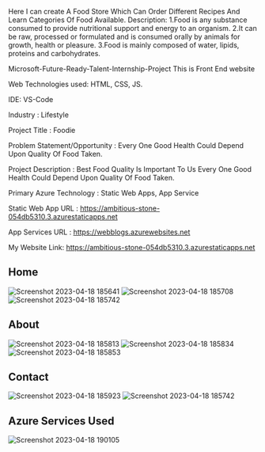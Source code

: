 Here I can create A Food Store Which Can Order Different Recipes And Learn Categories Of Food Available. Description: 1.Food is any substance consumed to provide nutritional support and energy to an organism. 2.It can be raw, processed or formulated and is consumed orally by animals for growth, health or pleasure. 3.Food is mainly composed of water, lipids, proteins and carbohydrates.

Microsoft-Future-Ready-Talent-Internship-Project This is Front End website

Web Technologies used: HTML, CSS, JS.

IDE: VS-Code

Industry : Lifestyle

Project Title : Foodie

Problem Statement/Opportunity : Every One Good Health Could Depend Upon Quality Of Food Taken.

Project Description : Best Food Quality Is Important To Us Every One Good Health Could Depend Upon Quality Of Food Taken.

Primary Azure Technology : Static Web Apps, App Service

Static Web App URL : https://ambitious-stone-054db5310.3.azurestaticapps.net

App Services URL : https://webblogs.azurewebsites.net

My Website Link: https://ambitious-stone-054db5310.3.azurestaticapps.net

## Home
![Screenshot 2023-04-18 185641](https://user-images.githubusercontent.com/113666653/232792264-df386704-6b3c-4e5c-a467-30216627210f.jpg)
![Screenshot 2023-04-18 185708](https://user-images.githubusercontent.com/113666653/232792282-df0dea83-6c2f-4b3e-b53d-ec222af7bfcc.jpg)
![Screenshot 2023-04-18 185742](https://user-images.githubusercontent.com/113666653/232792289-b1e4a316-498b-45bb-aef7-6c39e3763a09.jpg)

## About
![Screenshot 2023-04-18 185813](https://user-images.githubusercontent.com/113666653/232792349-d595dbf6-eaac-474e-96e8-b32bdce164a4.jpg)
![Screenshot 2023-04-18 185834](https://user-images.githubusercontent.com/113666653/232792354-bf539645-3641-4325-980b-4fe9fa251462.jpg)
![Screenshot 2023-04-18 185853](https://user-images.githubusercontent.com/113666653/232792367-f3b040ed-3be7-4437-ba7c-c5e9c94cdfdc.jpg)

## Contact
![Screenshot 2023-04-18 185923](https://user-images.githubusercontent.com/113666653/232792405-7c407610-0849-43e4-81d6-4adc56345d8e.jpg)
![Screenshot 2023-04-18 185742](https://user-images.githubusercontent.com/113666653/232792445-868d6276-8ee5-4110-ad97-7cd4c70d533e.jpg)

## Azure Services Used
![Screenshot 2023-04-18 190105](https://user-images.githubusercontent.com/113666653/232792624-2174c498-e670-42be-9333-17b8d8701480.jpg)
